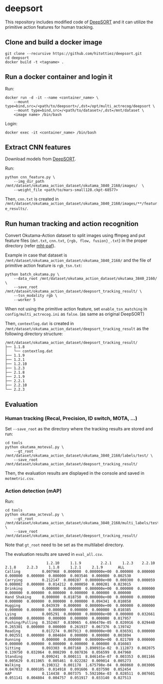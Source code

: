 # deepsort
This repository includes modified code of [DeepSORT](https://github.com/nwojke/deep_sort) and it can utilize the primitive action features for human tracking.

## Clone and build a docker image
```
git clone --recursive https://github.com/hitottiez/deepsort.git
cd deepsort
docker build -t <tagname> .
```

## Run a docker container and login it
Run:
```
docker run -d -it --name <container_name> \
    --mount type=bind,src=/<path/to/deepsort>/,dst=/opt/multi_actrecog/deepsort \
    --mount type=bind,src=/<path/to/dataset>/,dst=/mnt/dataset \
    <image name> /bin/bash
```

Login:
```
docker exec -it <container_name> /bin/bash
```

## Extract CNN features
Download models from [DeepSORT](https://github.com/nwojke/deep_sort).

Run:
```
python cnn_feature.py \
    --img_dir_path /mnt/dataset/okutama_action_dataset/okutama_3840_2160/images/  \
    --weight_file <path/to/mars-small128.ckpt-68577>
```

Then, `cnn.txt` is created in `/mnt/dataset/okutama_action_dataset/okutama_3840_2160/images/**/feature_results/`.

## Run human tracking and action recognition
Convert Okutama-Action dataset to split images using ffmpeg and put feature files (`det.txt`, `cnn.txt`, `{rgb, flow, fusion}_.txt`) in the proper directory (refer [mht-paf](https://github.com/hitottiez/mht-paf)).

Example in case that dataset is `/mnt/dataset/okutama_action_dataset/okutama_3840_2160/` and the file of primitive action feature is `rgb_tsn.txt`:
```
python batch_okutama.py \
    --data_root /mnt/dataset/okutama_action_dataset/okutama_3840_2160/ \
    --save_root /mnt/dataset/okutama_action_dataset/deepsort_tracking_result/ \
    --tsn_modality rgb \
    --worker 5
```
When not using the primitive action feature, set `enable_tsn_matching` in `config/multi_actrecog.ini` as `false`.
(as same as original DeepSORT)

Then, `contextlog.dat` is created in `/mnt/dataset/okutama_action_dataset/deepsort_tracking_result` as the following directory structure:
```
/mnt/dataset/okutama_action_dataset/deepsort_tracking_result/
├── 1.1.8
│   └── contextlog.dat
├── 1.1.9
├── 1.2.1
├── 1.2.10
├── 1.2.3
├── 2.1.8
├── 2.1.9
├── 2.2.1
├── 2.2.10
└── 2.2.3
```

## Evaluation

### Human tracking (Recal, Precision, ID switch, MOTA, ...)
Set `--save_root` as the directory where the tracking results are stored and run:
```
cd tools
python okutama_moteval.py \
    --gt_root /mnt/dataset/okutama_action_dataset/okutama_3840_2160/labels/test/ \
    --save_root /mnt/dataset/okutama_action_dataset/deepsort_tracking_result/
```

Then, the evaluation results are displayed in the console and saved in `motmetric.csv`.

### Action detection (mAP)
Run:
```
cd tools
python okutama_acteval.py \
    --gt_root /mnt/dataset/okutama_action_dataset/okutama_3840_2160/multi_labels/test/ \
    --save_root /mnt/dataset/okutama_action_dataset/deepsort_tracking_result/
```
Note that `gt_root` need to be set as the multilabel directory.

The evaluation results are saved in `eval_all.csv`.
```
                   1.2.10     1.1.9         2.2.1     1.2.3    2.2.10     2.1.8     2.2.3     1.1.8     1.2.1     2.1.9       ALL
Calling          0.007968  0.000000  0.000000e+00  0.000000  0.000000  0.000000  0.000000  0.000000  0.003546  0.000000  0.002530
Carrying         0.212147  0.000287  0.000000e+00  0.000300  0.000059  0.000002  0.000000  0.014212  0.000050  0.000201  0.023015
Drinking         0.000000  0.000000  0.000000e+00  0.000000  0.000000  0.000000  0.000000  0.000000  0.000000  0.000000  0.000000
Hand Shaking     0.000000  0.018750  0.000000e+00  0.000000  0.000000  0.000000  0.000000  0.000000  0.000000  0.094341  0.010858
Hugging          0.043939  0.000000  0.000000e+00  0.000000  0.000000  0.000000  0.000000  0.000000  0.000000  0.000000  0.010385
Lying            0.005291  0.000000  0.000000e+00  0.000000  0.032661  0.000000  0.000000  0.000000  0.000000  0.000000  0.017957
Pushing/Pulling  0.352467  0.030965  6.696470e-05  0.020916  0.029440  0.265301  0.000000  0.000000  0.261937  0.067376  0.139742
Reading          0.017274  0.007913  0.000000e+00  0.036591  0.000000  0.002551  0.000000  0.004684  0.000000  0.000000  0.003894
Running          0.000000  0.000000  0.000000e+00  0.021709  0.000000  0.000000  0.000000  0.000000  0.000000  0.000000  0.016083
Sitting          0.093303  0.007168  3.890931e-02  0.112873  0.002075  0.139750  0.032064  0.008299  0.087836  0.056599  0.047960
Standing         0.099241  0.000111  8.846145e-07  0.003353  0.001166  0.005629  0.011065  0.005461  0.022282  0.009014  0.005273
Walking          0.198312  0.001178  1.675798e-04  0.060860  0.003006  0.047032  0.000105  0.014918  0.091606  0.037590  0.052454
mAP              0.114438  0.007375  5.592106e-03  0.028511  0.007601  0.051141  0.004804  0.004757  0.051917  0.033140  0.027513
```
